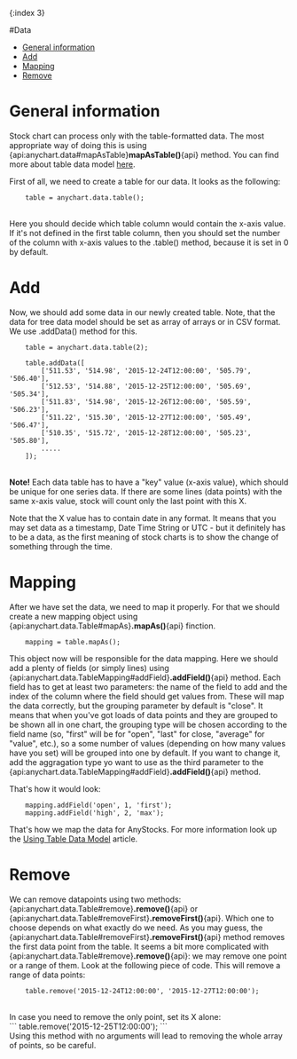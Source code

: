 {:index 3}

#Data

* [General information](#general_information)
* [Add](#add)
* [Mapping](#mapping)
* [Remove](#remove)

# General information
Stock chart can process only with the table-formatted data. The most appropriate way of doing this is using {api:anychart.data#mapAsTable}**mapAsTable()**{api} method. You can find more about table data model [here](../Working_with_Data/Using_Table_Data_Model).

First of all, we need to create a table for our data. It looks as the following:
<br>
```
	table = anychart.data.table();
```
<br>
Here you should decide which table column would contain the x-axis value. If it's not defined in the first table column, then you should set the number of the column with x-axis values to the .table() method, because it is set in 0 by default.

# Add

Now, we should add some data in our newly created table. Note, that the data for tree data model should be set as array of arrays or in CSV format. We use .addData() method for this.

```
	table = anychart.data.table(2);
	
	table.addData([
		['511.53', '514.98', '2015-12-24T12:00:00', '505.79', '506.40'],
		['512.53', '514.88', '2015-12-25T12:00:00', '505.69', '505.34'],
		['511.83', '514.98', '2015-12-26T12:00:00', '505.59', '506.23'],
		['511.22', '515.30', '2015-12-27T12:00:00', '505.49', '506.47'],
		['510.35', '515.72', '2015-12-28T12:00:00', '505.23', '505.80'],
		.....
	]);
```

<br>**Note!** Each data table has to have a "key" value (x-axis value), which should be unique for one series data. If there are some lines (data points) with the same x-axis value, stock will count only the last point with this X.

Note that the X value has to contain date in any format. It means that you may set data as a timestamp, Date Time String or UTC - but it definitely has to be a data, as the first meaning of stock charts is to show the change of something through the time.

# Mapping

After we have set the data, we need to map it properly. For that we should create a new mapping object using {api:anychart.data.Table#mapAs}**.mapAs()**{api} finction. 

```
	mapping = table.mapAs();
```

This object now will be responsible for the data mapping. Here we should add a plenty of fields (or simply lines) using {api:anychart.data.TableMapping#addField}**.addField()**{api} method. Each field has to get at least two parameters: the name of the field to add and the index of the column where the field should get values from. These will map the data correctly, but the grouping parameter by default is "close". It means that when you've got loads of data points and they are grouped to be shown all in one chart, the grouping type will be chosen according to the field name (so, "first" will be for "open", "last" for close, "average" for "value", etc.), so a some number of values (depending on how many values have you set) will be grouped into one by default. If you want to change it, add the aggragation type yo want to use as the third parameter to the {api:anychart.data.TableMapping#addField}**.addField()**{api} method.

That's how it would look:

```
	mapping.addField('open', 1, 'first');
	mapping.addField('high', 2, 'max');
```

That's how we map the data for AnyStocks. For more information look up the [Using Table Data Model](../Working_with_Data/Using_Table_Data_Model) article.

# Remove

We can remove datapoints using two methods: {api:anychart.data.Table#remove}**.remove()**{api} or {api:anychart.data.Table#removeFirst}**.removeFirst()**{api}. 
Which one to choose depends on what exactly do we need. As you may guess, the {api:anychart.data.Table#removeFirst}**.removeFirst()**{api} method removes the first data point from the table. It seems a bit more complicated with {api:anychart.data.Table#remove}**.remove()**{api}: we may remove one point or a range of them. Look at the following piece of code. This will remove a range of data points:
<br>
```
	table.remove('2015-12-24T12:00:00', '2015-12-27T12:00:00');
```
<br>
In case you need to remove the only point, set its X alone:
<br>
```
	table.remove('2015-12-25T12:00:00');
```
<br>
Using this method with no arguments will lead to removing the whole array of points, so be careful.

